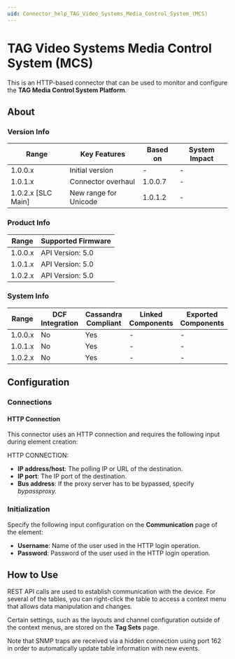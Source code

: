 ```yaml
---
uid: Connector_help_TAG_Video_Systems_Media_Control_System_(MCS)
---
```


# TAG Video Systems Media Control System (MCS)

This is an HTTP-based connector that can be used to monitor and configure the **TAG Media Control System Platform**.

## About

### Version Info

| Range              | Key Features          | Based on | System Impact |
|--------------------|-----------------------|----------|---------------|
| 1.0.0.x            | Initial version       | -        | -             |
| 1.0.1.x            | Connector overhaul    | 1.0.0.7  | -             |
| 1.0.2.x [SLC Main] | New range for Unicode | 1.0.1.2  | -             |

### Product Info

| Range     | Supported Firmware     |
|-----------|------------------------|
| 1.0.0.x   | API Version: 5.0       |
| 1.0.1.x   | API Version: 5.0       |
| 1.0.2.x   | API Version: 5.0       |

### System Info

| Range     | DCF Integration     | Cassandra Compliant     | Linked Components     | Exported Components     |
|-----------|---------------------|-------------------------|-----------------------|-------------------------|
| 1.0.0.x   | No                  | Yes                     | -                     | -                       |
| 1.0.1.x   | No                  | Yes                     | -                     | -                       |
| 1.0.2.x   | No                  | Yes                     | -                     | -                       |

## Configuration

### Connections

#### HTTP Connection

This connector uses an HTTP connection and requires the following input during element creation:

HTTP CONNECTION:

- **IP address/host**: The polling IP or URL of the destination.
- **IP port**: The IP port of the destination.
- **Bus address**: If the proxy server has to be bypassed, specify *bypassproxy.*

### Initialization

Specify the following input configuration on the **Communication** page of the element:

- **Username**: Name of the user used in the HTTP login operation.
- **Password**: Password of the user used in the HTTP login operation.

## How to Use

REST API calls are used to establish communication with the device. For several of the tables, you can right-click the table to access a context menu that allows data manipulation and changes.

Certain settings, such as the layouts and channel configuration outside of the context menus, are stored on the **Tag Sets** page.

Note that SNMP traps are received via a hidden connection using port 162 in order to automatically update table information with new events.
